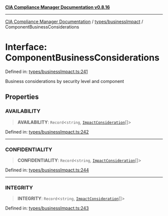 [**CIA Compliance Manager Documentation v0.8.16**](../../../README.md)

***

[CIA Compliance Manager Documentation](../../../modules.md) / [types/businessImpact](../README.md) / ComponentBusinessConsiderations

# Interface: ComponentBusinessConsiderations

Defined in: [types/businessImpact.ts:241](https://github.com/Hack23/cia-compliance-manager/blob/96f4020424aba8c55d4fe94eddf596babc070968/src/types/businessImpact.ts#L241)

Business considerations by security level and component

## Properties

### AVAILABILITY

> **AVAILABILITY**: `Record`\<`string`, [`ImpactConsideration`](ImpactConsideration.md)[]\>

Defined in: [types/businessImpact.ts:242](https://github.com/Hack23/cia-compliance-manager/blob/96f4020424aba8c55d4fe94eddf596babc070968/src/types/businessImpact.ts#L242)

***

### CONFIDENTIALITY

> **CONFIDENTIALITY**: `Record`\<`string`, [`ImpactConsideration`](ImpactConsideration.md)[]\>

Defined in: [types/businessImpact.ts:244](https://github.com/Hack23/cia-compliance-manager/blob/96f4020424aba8c55d4fe94eddf596babc070968/src/types/businessImpact.ts#L244)

***

### INTEGRITY

> **INTEGRITY**: `Record`\<`string`, [`ImpactConsideration`](ImpactConsideration.md)[]\>

Defined in: [types/businessImpact.ts:243](https://github.com/Hack23/cia-compliance-manager/blob/96f4020424aba8c55d4fe94eddf596babc070968/src/types/businessImpact.ts#L243)
